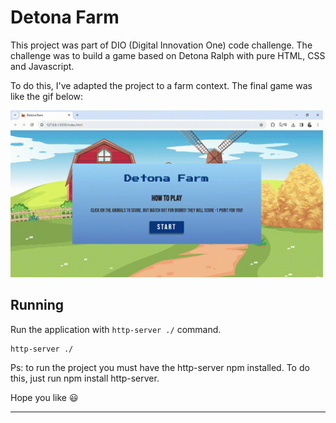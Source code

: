 # Detona Farm

This project was part of DIO (Digital Innovation One) code challenge. The challenge was to build a game based on Detona Ralph with pure HTML, CSS and Javascript.<br>

To do this, I've adapted the project to a farm context. The final game was like the gif below:<br>

<img src="https://raw.githubusercontent.com/HalineTamaoki/Game-Development-Course/main/Detona%20Ralph/src/images/game.gif" width='500' alt="gif of the application running">

## Running

Run the application with `http-server ./` command. 

```shell
http-server ./
```

Ps: to run the project you must have the http-server npm installed. To do this, just run npm install http-server.

Hope you like 😃

---
